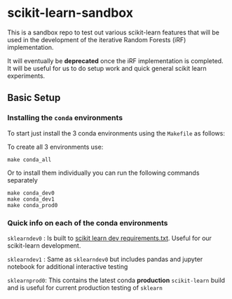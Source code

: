 # scikit-learn-sandbox
This is a sandbox repo to test out various scikit-learn features that will be used in the development of the iterative Random Forests (iRF) implementation.

It will eventually be **deprecated** once the iRF implementation is completed. It will be useful for us to do setup work and quick general scikit learn experiments.

## Basic Setup

### Installing the `conda` environments

To start just install the 3 conda environments using the `Makefile` as follows:

To create all 3 environments use:

```
make conda_all
```

Or to install them individually you can run the following commands separately

```
make conda_dev0
make conda_dev1
make conda_prod0
```

### Quick info on each of the conda environments

`sklearndev0` : Is built to [scikit learn dev requirements.txt](https://github.com/scikit-learn/scikit-learn/blob/master/build_tools/appveyor/requirements.txt). Useful for our scikit-learn development.

`sklearndev1` : Same as `sklearndev0` but includes pandas and jupyter notebook for additional interactive testing

`sklearnprod0`: This contains the latest conda **production** `scikit-learn` build and is useful for current production testing of `sklearn`
